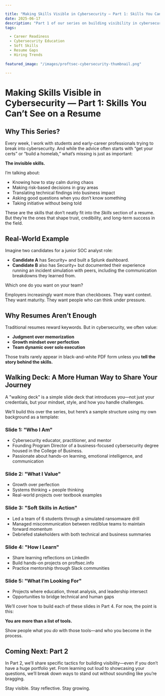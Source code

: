 ```yaml
---

title: "Making Skills Visible in Cybersecurity — Part 1: Skills You Can’t See on a Resume"
date: 2025-06-17
description: "Part 1 of our series on building visibility in cybersecurity careers. In this post, we break down the critical—but often invisible—skills that don't show up on a traditional resume, and why showcasing them matters more than ever."
tags:

  - Career Readiness
  - Cybersecurity Education
  - Soft Skills
  - Resume Gaps
  - Hiring Trends
  
featured_image: "/images/proftsec-cybersecurity-thumbnail.png"

---
```


# Making Skills Visible in Cybersecurity — Part 1: Skills You Can’t See on a Resume

## Why This Series?

Every week, I work with students and early-career professionals trying to break into cybersecurity. And while the advice often starts with “get your certs” or “build a homelab,” what’s missing is just as important:

**The invisible skills.**

I’m talking about:

* Knowing how to stay calm during chaos
* Making risk-based decisions in gray areas
* Translating technical findings into business impact
* Asking good questions when you don’t know something
* Taking initiative without being told

These are the skills that don’t neatly fit into the *Skills* section of a resume. But they’re the ones that shape trust, credibility, and long-term success in the field.

## Real-World Example

Imagine two candidates for a junior SOC analyst role:

* **Candidate A** has Security+ and built a Splunk dashboard.
* **Candidate B** also has Security+ but documented their experience running an incident simulation with peers, including the communication breakdowns they learned from.

Which one do you want on your team?

Employers increasingly want more than checkboxes. They want context. They want maturity. They want people who can think under pressure.

## Why Resumes Aren’t Enough

Traditional resumes reward keywords. But in cybersecurity, we often value:

* **Judgment over memorization**
* **Growth mindset over perfection**
* **Team dynamic over solo execution**

Those traits rarely appear in black-and-white PDF form unless you **tell the story behind the skills.**

## Walking Deck: A More Human Way to Share Your Journey

A "walking deck" is a simple slide deck that introduces you—not just your credentials, but your mindset, style, and how you handle challenges.

We’ll build this over the series, but here’s a sample structure using my own background as a template:

### Slide 1: "Who I Am"

* Cybersecurity educator, practitioner, and mentor
* Founding Program Director of a business-focused cybersecurity degree housed in the College of Business.
* Passionate about hands-on learning, emotional intelligence, and communication

### Slide 2: "What I Value"

* Growth over perfection
* Systems thinking + people thinking
* Real-world projects over textbook examples

### Slide 3: "Soft Skills in Action"

* Led a team of 6 students through a simulated ransomware drill
* Managed miscommunication between red/blue teams to maintain forward momentum
* Debriefed stakeholders with both technical and business summaries

### Slide 4: "How I Learn"

* Share learning reflections on LinkedIn
* Build hands-on projects on proftsec.info
* Practice mentorship through Slack communities

### Slide 5: "What I’m Looking For"

* Projects where education, threat analysis, and leadership intersect
* Opportunities to bridge technical and human gaps

We’ll cover how to build each of these slides in Part 4. For now, the point is this:

**You are more than a list of tools.**

Show people what you *do* with those tools—and who you become in the process.

## Coming Next: Part 2

In Part 2, we’ll share specific tactics for building visibility—even if you don’t have a huge portfolio yet. From learning out loud to showcasing your questions, we’ll break down ways to stand out without sounding like you’re bragging.

Stay visible. Stay reflective. Stay growing.
